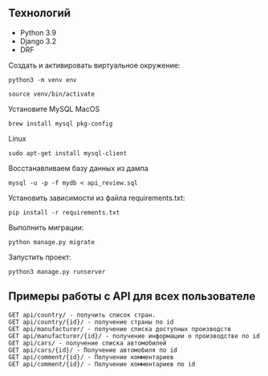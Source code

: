 ## Технологий

- Python 3.9
- Django 3.2
- DRF

Cоздать и активировать виртуальное окружение:
```
python3 -m venv env
```
```
source venv/bin/activate
```
Установите MySQL
MacOS 
```
brew install mysql pkg-config
```
Linux
```
sudo apt-get install mysql-client
```
Восстанавливаем базу данных из дампа
```
mysql -u -p -f mydb < api_review.sql
```
Установить зависимости из файла requirements.txt:
```
pip install -r requirements.txt
```

Выполнить миграции:
```
python manage.py migrate
```
Запустить проект:
```
python3 manage.py runserver
```

## Примеры работы с API для всех пользователе

```
GET api/country/ - получить список стран.
GET api/country/{id}/ - получение страны по id
GET api/manufacturer/ - получение списка доступных производств
GET api/manufacturer/{id}/ - получение информации о производстве по id
GET api/cars/ - получение списка автомобилей
GET api/cars/{id}/ - Получение автомобиля по id
GET api/comment/{id}/ - Получение комментариев
GET api/comment/{id}/ - Получение комментариев по id

```
